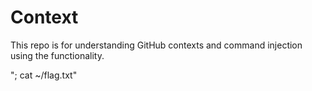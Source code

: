 # Context

This repo is for understanding GitHub contexts and command injection using the functionality.

"; cat ~/flag.txt"
